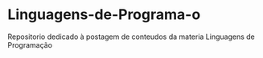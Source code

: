 # Linguagens-de-Programa-o
Repositorio dedicado à postagem de conteudos da materia Linguagens de Programação
